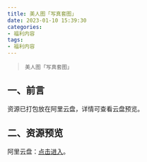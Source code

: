 ```yaml
---
title: 美人图「写真套图」
date: 2023-01-10 15:39:30
categories:
- 福利内容
tags:
- 福利内容
---
```



> `美人图「写真套图」`

## **一、前言**

资源已打包放在阿里云盘，详情可查看云盘预览。

## **二、资源预览**
阿里云盘：[点击进入](https://www.aliyundrive.com/s/xvpe8aBT9aw)。














